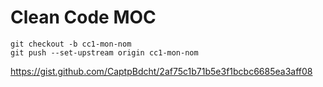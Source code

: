 # Clean Code MOC

````
git checkout -b cc1-mon-nom
git push --set-upstream origin cc1-mon-nom
````

https://gist.github.com/CaptpBdcht/2af75c1b71b5e3f1bcbc6685ea3aff08

